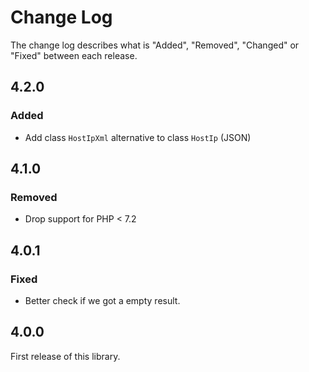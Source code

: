 # Change Log

The change log describes what is "Added", "Removed", "Changed" or "Fixed" between each release.

## 4.2.0

### Added

- Add class `HostIpXml` alternative to class `HostIp` (JSON)

## 4.1.0

### Removed

- Drop support for PHP < 7.2

## 4.0.1

### Fixed

- Better check if we got a empty result. 

## 4.0.0

First release of this library. 
